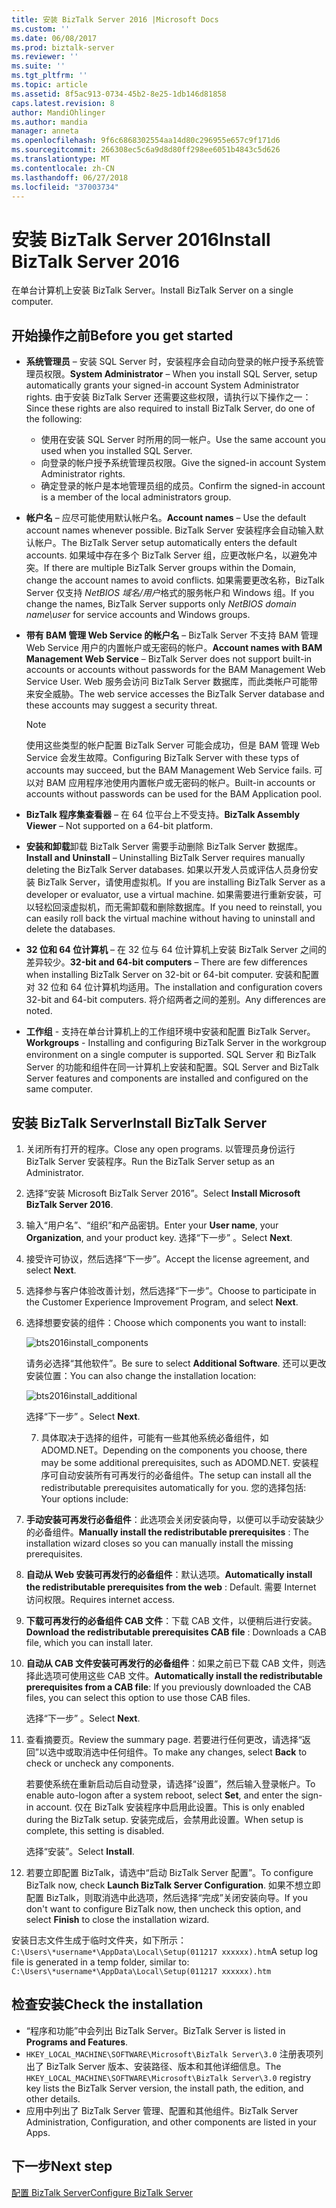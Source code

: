 ```yaml
---
title: 安装 BizTalk Server 2016 |Microsoft Docs
ms.custom: ''
ms.date: 06/08/2017
ms.prod: biztalk-server
ms.reviewer: ''
ms.suite: ''
ms.tgt_pltfrm: ''
ms.topic: article
ms.assetid: 8f5ac913-0734-45b2-8e25-1db146d81858
caps.latest.revision: 8
author: MandiOhlinger
ms.author: mandia
manager: anneta
ms.openlocfilehash: 9f6c6868302554aa14d80c296955e657c9f171d6
ms.sourcegitcommit: 266308ec5c6a9d8d80ff298ee6051b4843c5d626
ms.translationtype: MT
ms.contentlocale: zh-CN
ms.lasthandoff: 06/27/2018
ms.locfileid: "37003734"
---
```

# <a name="install-biztalk-server-2016"></a><span data-ttu-id="80351-102">安装 BizTalk Server 2016</span><span class="sxs-lookup"><span data-stu-id="80351-102">Install BizTalk Server 2016</span></span>
<span data-ttu-id="80351-103">在单台计算机上安装 BizTalk Server。</span><span class="sxs-lookup"><span data-stu-id="80351-103">Install BizTalk Server on a single computer.</span></span>

## <a name="before-you-get-started"></a><span data-ttu-id="80351-104">开始操作之前</span><span class="sxs-lookup"><span data-stu-id="80351-104">Before you get started</span></span>

* <span data-ttu-id="80351-105">**系统管理员** – 安装 SQL Server 时，安装程序会自动向登录的帐户授予系统管理员权限。</span><span class="sxs-lookup"><span data-stu-id="80351-105">**System Administrator** – When you install SQL Server, setup automatically grants your signed-in account System Administrator rights.</span></span> <span data-ttu-id="80351-106">由于安装 BizTalk Server 还需要这些权限，请执行以下操作之一：</span><span class="sxs-lookup"><span data-stu-id="80351-106">Since these rights are also required to install BizTalk Server, do one of the following:</span></span>
  * <span data-ttu-id="80351-107">使用在安装 SQL Server 时所用的同一帐户。</span><span class="sxs-lookup"><span data-stu-id="80351-107">Use the same account you used when you installed SQL Server.</span></span>
  * <span data-ttu-id="80351-108">向登录的帐户授予系统管理员权限。</span><span class="sxs-lookup"><span data-stu-id="80351-108">Give the signed-in account System Administrator rights.</span></span>
  * <span data-ttu-id="80351-109">确定登录的帐户是本地管理员组的成员。</span><span class="sxs-lookup"><span data-stu-id="80351-109">Confirm the signed-in account is a member of the local administrators group.</span></span>
* <span data-ttu-id="80351-110">**帐户名** – 应尽可能使用默认帐户名。</span><span class="sxs-lookup"><span data-stu-id="80351-110">**Account names** – Use the default account names whenever possible.</span></span> <span data-ttu-id="80351-111">BizTalk Server 安装程序会自动输入默认帐户。</span><span class="sxs-lookup"><span data-stu-id="80351-111">The BizTalk Server setup automatically enters the default accounts.</span></span> <span data-ttu-id="80351-112">如果域中存在多个 BizTalk Server 组，应更改帐户名，以避免冲突。</span><span class="sxs-lookup"><span data-stu-id="80351-112">If there are multiple BizTalk Server groups within the Domain, change the account names to avoid conflicts.</span></span> <span data-ttu-id="80351-113">如果需要更改名称，BizTalk Server 仅支持 *NetBIOS 域名/用户*格式的服务帐户和 Windows 组。</span><span class="sxs-lookup"><span data-stu-id="80351-113">If you change the names, BizTalk Server supports only *NetBIOS domain name\user* for service accounts and Windows groups.</span></span>
* <span data-ttu-id="80351-114">**带有 BAM 管理 Web Service 的帐户名** – BizTalk Server 不支持 BAM 管理 Web Service 用户的内置帐户或无密码的帐户。</span><span class="sxs-lookup"><span data-stu-id="80351-114">**Account names with BAM Management Web Service** – BizTalk Server does not support built-in accounts or accounts without passwords for the BAM Management Web Service User.</span></span> <span data-ttu-id="80351-115">Web 服务会访问 BizTalk Server 数据库，而此类帐户可能带来安全威胁。</span><span class="sxs-lookup"><span data-stu-id="80351-115">The web service accesses the BizTalk Server database and these accounts may suggest a security threat.</span></span>

    > [!NOTE] 
    > <span data-ttu-id="80351-116">使用这些类型的帐户配置 BizTalk Server 可能会成功，但是 BAM 管理 Web Service 会发生故障。</span><span class="sxs-lookup"><span data-stu-id="80351-116">Configuring BizTalk Server with these typs of accounts may succeed, but the BAM Management Web Service fails.</span></span> <span data-ttu-id="80351-117">可以对 BAM 应用程序池使用内置帐户或无密码的帐户。</span><span class="sxs-lookup"><span data-stu-id="80351-117">Built-in accounts or accounts without passwords can be used for the BAM Application pool.</span></span>

* <span data-ttu-id="80351-118">**BizTalk 程序集查看器** – 在 64 位平台上不受支持。</span><span class="sxs-lookup"><span data-stu-id="80351-118">**BizTalk Assembly Viewer** – Not supported on a 64-bit platform.</span></span> 
* <span data-ttu-id="80351-119">**安装和卸载**卸载 BizTalk Server 需要手动删除 BizTalk Server 数据库。</span><span class="sxs-lookup"><span data-stu-id="80351-119">**Install and Uninstall** – Uninstalling BizTalk Server requires manually deleting the BizTalk Server databases.</span></span> <span data-ttu-id="80351-120">如果以开发人员或评估人员身份安装 BizTalk Server，请使用虚拟机。</span><span class="sxs-lookup"><span data-stu-id="80351-120">If you are installing BizTalk Server as a developer or evaluator, use a virtual machine.</span></span> <span data-ttu-id="80351-121">如果需要进行重新安装，可以轻松回滚虚拟机，而无需卸载和删除数据库。</span><span class="sxs-lookup"><span data-stu-id="80351-121">If you need to reinstall, you can easily roll back the virtual machine without having to uninstall and delete the databases.</span></span>
* <span data-ttu-id="80351-122">**32 位和 64 位计算机** – 在 32 位与 64 位计算机上安装 BizTalk Server 之间的差异较少。</span><span class="sxs-lookup"><span data-stu-id="80351-122">**32-bit and 64-bit computers** – There are few differences when installing BizTalk Server on 32-bit or 64-bit computer.</span></span> <span data-ttu-id="80351-123">安装和配置对 32 位和 64 位计算机均适用。</span><span class="sxs-lookup"><span data-stu-id="80351-123">The installation and configuration covers 32-bit and 64-bit computers.</span></span> <span data-ttu-id="80351-124">将介绍两者之间的差别。</span><span class="sxs-lookup"><span data-stu-id="80351-124">Any differences are noted.</span></span>
* <span data-ttu-id="80351-125">**工作组** - 支持在单台计算机上的工作组环境中安装和配置 BizTalk Server。</span><span class="sxs-lookup"><span data-stu-id="80351-125">**Workgroups** - Installing and configuring BizTalk Server in the workgroup environment on a single computer is supported.</span></span> <span data-ttu-id="80351-126">SQL Server 和 BizTalk Server 的功能和组件在同一计算机上安装和配置。</span><span class="sxs-lookup"><span data-stu-id="80351-126">SQL Server and BizTalk Server features and components are installed and configured on the same computer.</span></span>


## <a name="install-biztalk-server"></a><span data-ttu-id="80351-127">安装 BizTalk Server</span><span class="sxs-lookup"><span data-stu-id="80351-127">Install BizTalk Server</span></span>
1. <span data-ttu-id="80351-128">关闭所有打开的程序。</span><span class="sxs-lookup"><span data-stu-id="80351-128">Close any open programs.</span></span> <span data-ttu-id="80351-129">以管理员身份运行 BizTalk Server 安装程序。</span><span class="sxs-lookup"><span data-stu-id="80351-129">Run the BizTalk Server setup as an Administrator.</span></span>
2. <span data-ttu-id="80351-130">选择“安装 Microsoft BizTalk Server 2016”。</span><span class="sxs-lookup"><span data-stu-id="80351-130">Select **Install Microsoft BizTalk Server 2016**.</span></span>
3. <span data-ttu-id="80351-131">输入“用户名”、“组织”和产品密钥。</span><span class="sxs-lookup"><span data-stu-id="80351-131">Enter your **User name**, your **Organization**, and your product key.</span></span> <span data-ttu-id="80351-132">选择“下一步” 。</span><span class="sxs-lookup"><span data-stu-id="80351-132">Select **Next**.</span></span>
4. <span data-ttu-id="80351-133">接受许可协议，然后选择“下一步”。</span><span class="sxs-lookup"><span data-stu-id="80351-133">Accept the license agreement, and select **Next**.</span></span>
5. <span data-ttu-id="80351-134">选择参与客户体验改善计划，然后选择“下一步”。</span><span class="sxs-lookup"><span data-stu-id="80351-134">Choose to participate in the Customer Experience Improvement Program, and select **Next**.</span></span>
6. <span data-ttu-id="80351-135">选择想要安装的组件：</span><span class="sxs-lookup"><span data-stu-id="80351-135">Choose which components you want to install:</span></span>

    ![bts2016install_components](../install-and-config-guides/media/bts2016install-components.gif)
  
    <span data-ttu-id="80351-137">请务必选择“其他软件”。</span><span class="sxs-lookup"><span data-stu-id="80351-137">Be sure to select **Additional Software**.</span></span> <span data-ttu-id="80351-138">还可以更改安装位置：</span><span class="sxs-lookup"><span data-stu-id="80351-138">You can also change the installation location:</span></span> 
  
    ![bts2016install_additional](../install-and-config-guides/media/bts2016install-additional.gif)

    <span data-ttu-id="80351-140">选择“下一步” 。</span><span class="sxs-lookup"><span data-stu-id="80351-140">Select **Next**.</span></span>   
  
   7. <span data-ttu-id="80351-141">具体取决于选择的组件，可能有一些其他系统必备组件，如 ADOMD.NET。</span><span class="sxs-lookup"><span data-stu-id="80351-141">Depending on the components you choose, there may be some additional prerequisites, such as ADOMD.NET.</span></span> <span data-ttu-id="80351-142">安装程序可自动安装所有可再发行的必备组件。</span><span class="sxs-lookup"><span data-stu-id="80351-142">The setup can install all the redistributable prerequisites automatically for you.</span></span> <span data-ttu-id="80351-143">您的选择包括: </span><span class="sxs-lookup"><span data-stu-id="80351-143">Your options include:</span></span>
7. <span data-ttu-id="80351-144">**手动安装可再发行必备组件**：此选项会关闭安装向导，以便可以手动安装缺少的必备组件。</span><span class="sxs-lookup"><span data-stu-id="80351-144">**Manually install the redistributable prerequisites** : The installation wizard closes so you can manually install the missing prerequisites.</span></span>
8. <span data-ttu-id="80351-145">**自动从 Web 安装可再发行的必备组件**：默认选项。</span><span class="sxs-lookup"><span data-stu-id="80351-145">**Automatically install the redistributable prerequisites from the web** : Default.</span></span> <span data-ttu-id="80351-146">需要 Internet 访问权限。</span><span class="sxs-lookup"><span data-stu-id="80351-146">Requires internet access.</span></span>
9. <span data-ttu-id="80351-147">**下载可再发行的必备组件 CAB 文件**：下载 CAB 文件，以便稍后进行安装。</span><span class="sxs-lookup"><span data-stu-id="80351-147">**Download the redistributable prerequisites CAB file** : Downloads a CAB file, which you can install later.</span></span>
10. <span data-ttu-id="80351-148">**自动从 CAB 文件安装可再发行的必备组件**：如果之前已下载 CAB 文件，则选择此选项可使用这些 CAB 文件。</span><span class="sxs-lookup"><span data-stu-id="80351-148">**Automatically install the redistributable prerequisites from a CAB file**: If you previously downloaded the CAB files, you can select this option to use those CAB files.</span></span> 

    <span data-ttu-id="80351-149">选择“下一步” 。</span><span class="sxs-lookup"><span data-stu-id="80351-149">Select **Next**.</span></span>
  
11. <span data-ttu-id="80351-150">查看摘要页。</span><span class="sxs-lookup"><span data-stu-id="80351-150">Review the summary page.</span></span> <span data-ttu-id="80351-151">若要进行任何更改，请选择“返回”以选中或取消选中任何组件。</span><span class="sxs-lookup"><span data-stu-id="80351-151">To make any changes, select **Back** to check or uncheck any components.</span></span> 

      <span data-ttu-id="80351-152">若要使系统在重新启动后自动登录，请选择“设置”，然后输入登录帐户。</span><span class="sxs-lookup"><span data-stu-id="80351-152">To enable auto-logon after a system reboot, select **Set**, and enter the sign-in account.</span></span> <span data-ttu-id="80351-153">仅在 BizTalk 安装程序中启用此设置。</span><span class="sxs-lookup"><span data-stu-id="80351-153">This is only enabled during the BizTalk setup.</span></span> <span data-ttu-id="80351-154">安装完成后，会禁用此设置。</span><span class="sxs-lookup"><span data-stu-id="80351-154">When setup is complete, this setting is disabled.</span></span> 

     <span data-ttu-id="80351-155">选择“安装”。</span><span class="sxs-lookup"><span data-stu-id="80351-155">Select **Install**.</span></span>
  
12. <span data-ttu-id="80351-156">若要立即配置 BizTalk，请选中“启动 BizTalk Server 配置”。</span><span class="sxs-lookup"><span data-stu-id="80351-156">To configure BizTalk now, check **Launch BizTalk Server Configuration**.</span></span> <span data-ttu-id="80351-157">如果不想立即配置 BizTalk，则取消选中此选项，然后选择“完成”关闭安装向导。</span><span class="sxs-lookup"><span data-stu-id="80351-157">If you don't want to configure BizTalk now, then uncheck this option, and select **Finish** to close the installation wizard.</span></span> 

<span data-ttu-id="80351-158">安装日志文件生成于临时文件夹，如下所示：`C:\Users\*username*\AppData\Local\Setup(011217 xxxxxx).htm`</span><span class="sxs-lookup"><span data-stu-id="80351-158">A setup log file is generated in a temp folder, similar to: `C:\Users\*username*\AppData\Local\Setup(011217 xxxxxx).htm`</span></span>
  
## <a name="check-the-installation"></a><span data-ttu-id="80351-159">检查安装</span><span class="sxs-lookup"><span data-stu-id="80351-159">Check the installation</span></span>

* <span data-ttu-id="80351-160">“程序和功能”中会列出 BizTalk Server。</span><span class="sxs-lookup"><span data-stu-id="80351-160">BizTalk Server is listed in **Programs and Features**.</span></span>
* <span data-ttu-id="80351-161">`HKEY_LOCAL_MACHINE\SOFTWARE\Microsoft\BizTalk Server\3.0` 注册表项列出了 BizTalk Server 版本、安装路径、版本和其他详细信息。</span><span class="sxs-lookup"><span data-stu-id="80351-161">The `HKEY_LOCAL_MACHINE\SOFTWARE\Microsoft\BizTalk Server\3.0` registry key lists the BizTalk Server version, the install path, the edition, and other details.</span></span>
* <span data-ttu-id="80351-162">应用中列出了 BizTalk Server 管理、配置和其他组件。</span><span class="sxs-lookup"><span data-stu-id="80351-162">BizTalk Server Administration, Configuration, and other components are listed in your Apps.</span></span> 

## <a name="next-step"></a><span data-ttu-id="80351-163">下一步</span><span class="sxs-lookup"><span data-stu-id="80351-163">Next step</span></span>
[<span data-ttu-id="80351-164">配置 BizTalk Server</span><span class="sxs-lookup"><span data-stu-id="80351-164">Configure BizTalk Server</span></span>](../install-and-config-guides/configure-biztalk-server.md)